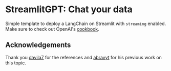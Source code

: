 # StreamlitGPT: Chat your data

Simple template to deploy a LangChain on Streamlit with `streaming` enabled. Make sure to check out OpenAI's [cookbook](https://github.com/openai/openai-cookbook).

## Acknowledgements
Thank you [davila7](https://github.com/davila7) for the references and [abravyt](https://github.com/avrabyt/OpenAI-Streamlit-YouTube/blob/main/Stream-Argument/app.py) for his previous work on this topic.
